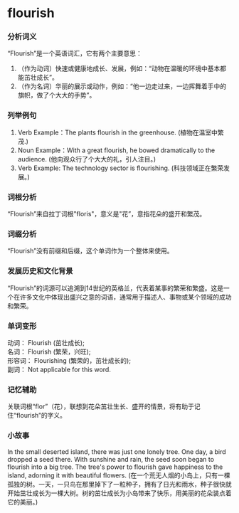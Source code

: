 # flourish

### 分析词义

  

“Flourish”是一个英语词汇，它有两个主要意思：

  

1.  （作为动词）快速或健康地成长、发展，例如：“动物在温暖的环境中基本都能茁壮成长”。
2.  （作为名词）华丽的展示或动作，例如：“他一边走过来，一边挥舞着手中的旗帜，做了个大大的手势”。

  

### 列举例句

  

1.  Verb Example：The plants flourish in the greenhouse. (植物在温室中繁茂.)
2.  Noun Example：With a great flourish, he bowed dramatically to the audience. (他向观众行了个大大的礼，引人注目。)
3.  Verb Example: The technology sector is flourishing. (科技领域正在繁荣发展。)

  

### 词根分析

  

“Flourish”来自拉丁词根"floris"，意义是"花”，意指花朵的盛开和繁茂。

  

### 词缀分析

  

“Flourish”没有前缀和后缀，这个单词作为一个整体来使用。

  

### 发展历史和文化背景

  

“Flourish”的词源可以追溯到14世纪的英格兰，代表着某事的繁荣和繁盛。这是一个在许多文化中体现出盛兴之意的词语，通常用于描述人、事物或某个领域的成功和繁荣。

  

### 单词变形

  

动词： Flourish (茁壮成长);  
名词： Flourish (繁荣，兴旺);  
形容词： Flourishing (繁荣的，茁壮成长的);  
副词： Not applicable for this word.

  

### 记忆辅助

  

关联词根“flor”（花），联想到花朵茁壮生长、盛开的情景，将有助于记住“flourish”的字义。

  

### 小故事

  

In the small deserted island, there was just one lonely tree. One day, a bird dropped a seed there. With sunshine and rain, the seed soon began to flourish into a big tree. The tree's power to flourish gave happiness to the island, adorning it with beautiful flowers. (在一个荒无人烟的小岛上，只有一棵孤独的树。一天，一只鸟在那里掉下了一粒种子，拥有了日光和雨水，种子很快就开始茁壮成长为一棵大树。树的茁壮成长为小岛带来了快乐，用美丽的花朵装点着它的美丽。)
